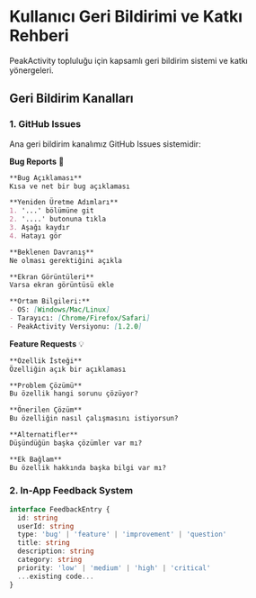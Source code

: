 # Kullanıcı Geri Bildirimi ve Katkı Rehberi

PeakActivity topluluğu için kapsamlı geri bildirim sistemi ve katkı yönergeleri.

## Geri Bildirim Kanalları

### 1. GitHub Issues
Ana geri bildirim kanalımız GitHub Issues sistemidir:

**Bug Reports** 🐛
```markdown
**Bug Açıklaması**
Kısa ve net bir bug açıklaması

**Yeniden Üretme Adımları**
1. '...' bölümüne git
2. '....' butonuna tıkla
3. Aşağı kaydır
4. Hatayı gör

**Beklenen Davranış**
Ne olması gerektiğini açıkla

**Ekran Görüntüleri**
Varsa ekran görüntüsü ekle

**Ortam Bilgileri:**
- OS: [Windows/Mac/Linux]
- Tarayıcı: [Chrome/Firefox/Safari]
- PeakActivity Versiyonu: [1.2.0]
```

**Feature Requests** 💡
```markdown
**Özellik İsteği**
Özelliğin açık bir açıklaması

**Problem Çözümü**
Bu özellik hangi sorunu çözüyor?

**Önerilen Çözüm**
Bu özelliğin nasıl çalışmasını istiyorsun?

**Alternatifler**
Düşündüğün başka çözümler var mı?

**Ek Bağlam**
Bu özellik hakkında başka bilgi var mı?
```

### 2. In-App Feedback System
```typescript
interface FeedbackEntry {
  id: string
  userId: string
  type: 'bug' | 'feature' | 'improvement' | 'question'
  title: string
  description: string
  category: string
  priority: 'low' | 'medium' | 'high' | 'critical'
  ...existing code...
}
```

